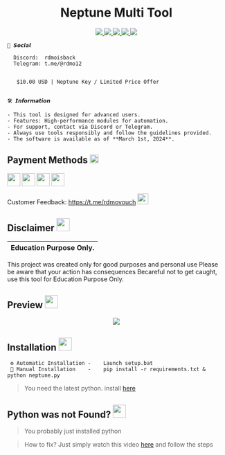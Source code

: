  
<h1 align="center">Neptune Multi Tool </h1>
<p align="center">
  <a href="https://github.com/Rdmo1/DisRo-Multi-Tool/blob/main/LICENSE">
    <img src="https://img.shields.io/badge/License-MIT-important">
  </a>
  <a href="https://www.python.org">
    <img src="https://img.shields.io/badge/Python-3.9-informational.svg">
  </a>
  <a href="https://github.com/AstraaDev/Discord-All-Tools-In-One">
    <img src="https://img.shields.io/badge/covarage-95%25-green">
  </a>
  <a href="https://github.com/AstraaDev">
     <img src="https://img.shields.io/github/repo-size/Rdmo1/Premium-Pack.svg?label=Repo%20size&style=flat">
  </a>
  <a href="https://github.com/Rdmo1">
    <img src="https://komarev.com/ghpvc/?username=Rdmo1">
  </a>
</p>

<p align="center">

```
💌 𝙎𝙤𝙘𝙞𝙖𝙡
 
  Discord:  rdmoisback
  Telegram: t.me/@rdmo12


   $10.00 USD | Neptune Key / Limited Price Offer


🛠️ 𝙄𝙣𝙛𝙤𝙧𝙢𝙖𝙩𝙞𝙤𝙣 

- This tool is designed for advanced users.  
- Features: High-performance modules for automation.  
- For support, contact via Discord or Telegram.
- Always use tools responsibly and follow the guidelines provided.
- The software is available as of **March 1st, 2024**.
```
</p>

## Payment Methods <img src="https://cdn3.emoji.gg/emojis/5388-payment-mobile.png" width="20px"/>

<img src="https://cdn3.emoji.gg/emojis/1306-paypal-logo.png" width="30px"/>    <img src="https://cdn3.emoji.gg/emojis/5327-cashapp.png" width="30px"/>     <img src="https://cdn3.emoji.gg/emojis/2625-crypto.png" width="30px"/>  <img src="https://tse1.mm.bing.net/th?id=OIP.N1a59UuLl_vnWBqOjoHGOQHaHa&pid=Api" width="30px"/>
   
Customer Feedback:
   https://t.me/rdmovouch <img src="https://cdn3.emoji.gg/emojis/9739-telegram.png" width="25px"/>


## Disclaimer  <img src="https://media.giphy.com/media/hvRJCLFzcasrR4ia7z/giphy.gif" width="30px"/>
</h1>

|Education Purpose Only.|
|-------------------------------------------------|
This project was created only for good purposes and personal use
Please be aware that your action has consequences
Becareful not to get caught, use this tool for Education Purpose Only.

## Preview  <img src="https://cdn3.emoji.gg/emojis/1676-cameracat.png" width="30px"/>
</h1>
<p align="center">
  <img src="https://cdn.discordapp.com/attachments/1209654808970010766/1213485239888773170/186b06a0-8e27-449e-8b1f-b7b2fffc0612_1.png?ex=65f5a532&is=65e33032&hm=cb2727aab6dfeac024aa1c530e00b08be37a8b79e4f05d088b2de20c116ebc8d&">
</p>
<p align="center">
  
</p>

## Installation <img src="https://cdn3.emoji.gg/emojis/2951-staff-green.png" width="30px"/>

<p align="center">

```
 ⚙️ Automatic Installation -    Launch setup.bat
 🔧 Manual Installation    -    pip install -r requirements.txt & python neptune.py
```
</p>

> You need the latest python. install [here](https://www.python.org/downloads/)

## Python was not Found? <img src="https://cdn3.emoji.gg/emojis/2951-staff-green.png" width="30px"/>
</h1>

> You probably just installed python

> How to fix? Just simply watch this video [here](https://youtu.be/uBnbVqUmZaQ) and follow the steps 
